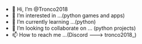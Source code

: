 - 👋 Hi, I’m @Tronco2018
- 👀 I’m interested in ...(python games and apps)
- 🌱 I’m currently learning ...(python)
- 💞️ I’m looking to collaborate on ... (python projects)
- 📫 How to reach me ...(Discord ---> tronco2018_)
